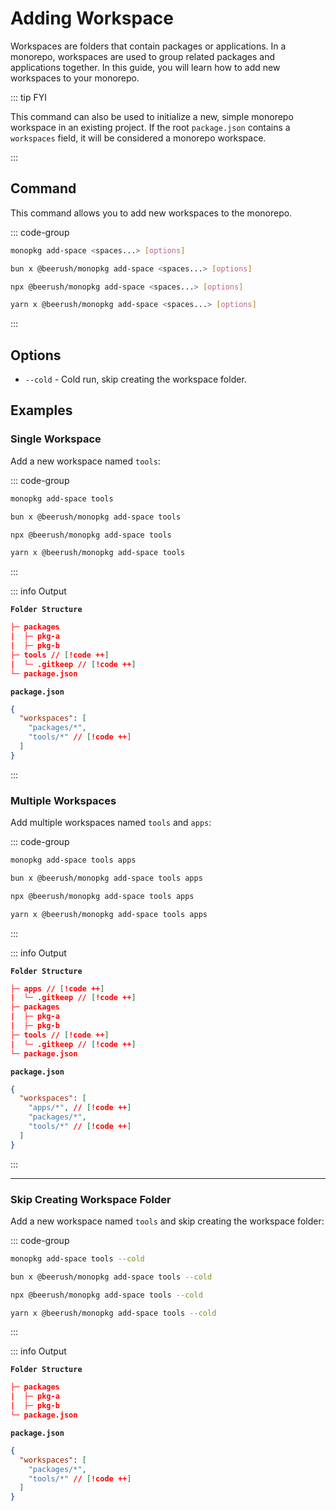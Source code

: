 # Adding Workspace

Workspaces are folders that contain packages or applications. In a monorepo, workspaces are used to group related
packages and applications together. In this guide, you will learn how to add new workspaces to your monorepo.

::: tip FYI

This command can also be used to initialize a new, simple monorepo workspace in an existing project. If the root
`package.json` contains a `workspaces` field, it will be considered a monorepo workspace.

:::

## Command

This command allows you to add new workspaces to the monorepo.

::: code-group

```bash [Global]
monopkg add-space <spaces...> [options]
```

```bash [Bun]
bun x @beerush/monopkg add-space <spaces...> [options]
```

```bash [NPM]
npx @beerush/monopkg add-space <spaces...> [options]
```

```bash [Yarn]
yarn x @beerush/monopkg add-space <spaces...> [options]
```

:::

## Options

- `--cold` - Cold run, skip creating the workspace folder.

## Examples

### Single Workspace

Add a new workspace named `tools`:

::: code-group

```bash [Global]
monopkg add-space tools
```

```bash [Bun]
bun x @beerush/monopkg add-space tools
```

```bash [NPM]
npx @beerush/monopkg add-space tools
```

```bash [Yarn]
yarn x @beerush/monopkg add-space tools
```

:::

::: info Output

**`Folder Structure`**

```json
├─ packages
|  ├─ pkg-a
|  ├─ pkg-b
├─ tools // [!code ++]
|  └─ .gitkeep // [!code ++]
└─ package.json

```

**`package.json`**

```json
{
  "workspaces": [
    "packages/*",
    "tools/*" // [!code ++]
  ]
}

```

:::

### Multiple Workspaces

Add multiple workspaces named `tools` and `apps`:

::: code-group

```bash [Global]
monopkg add-space tools apps
```

```bash [Bun]
bun x @beerush/monopkg add-space tools apps
```

```bash [NPM]
npx @beerush/monopkg add-space tools apps
```

```bash [Yarn]
yarn x @beerush/monopkg add-space tools apps
```

:::

::: info Output

**`Folder Structure`**

```json
├─ apps // [!code ++]
|  └─ .gitkeep // [!code ++]
├─ packages
|  ├─ pkg-a
|  ├─ pkg-b
├─ tools // [!code ++]
|  └─ .gitkeep // [!code ++]
└─ package.json

```

**`package.json`**

```json
{
  "workspaces": [
    "apps/*", // [!code ++]
    "packages/*",
    "tools/*" // [!code ++]
  ]
}

```

:::

---

### Skip Creating Workspace Folder

Add a new workspace named `tools` and skip creating the workspace folder:

::: code-group

```bash [Global]
monopkg add-space tools --cold
```

```bash [Bun]
bun x @beerush/monopkg add-space tools --cold
```

```bash [NPM]
npx @beerush/monopkg add-space tools --cold
```

```bash [Yarn]
yarn x @beerush/monopkg add-space tools --cold
```

:::

::: info Output

**`Folder Structure`**

```json
├─ packages
|  ├─ pkg-a
|  ├─ pkg-b
└─ package.json
```

**`package.json`**

```json
{
  "workspaces": [
    "packages/*",
    "tools/*" // [!code ++]
  ]
}

```
